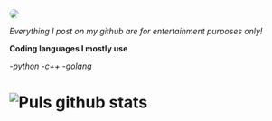 <img src="https://media4.giphy.com/media/TgyJebqyMtPrOxiPdk/200.gif" style="border-radius: 75%;">

*Everything I post on my github are for entertainment purposes only!* 


**Coding languages I mostly use**

-*python*
-*c++*
-*golang*

# ![Puls github stats](https://github-readme-stats.vercel.app/api?username=Puls1337&show_icons=true&theme=tokyonight)

